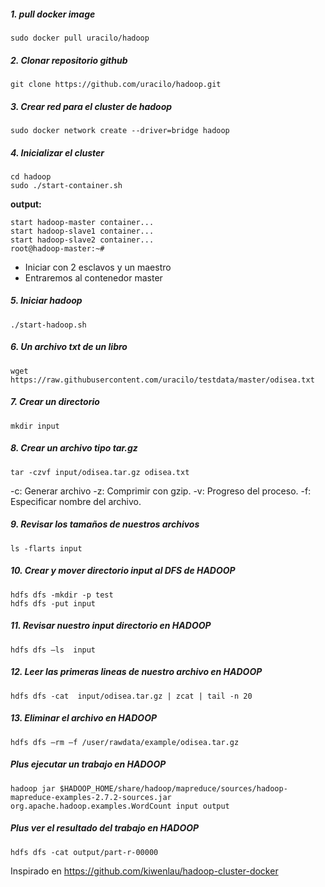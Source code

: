 
##### 1. pull docker image

```
sudo docker pull uracilo/hadoop
```

##### 2. Clonar repositorio github

```
git clone https://github.com/uracilo/hadoop.git
```

##### 3. Crear red para el cluster de hadoop

```
sudo docker network create --driver=bridge hadoop
```

##### 4. Inicializar el cluster

```
cd hadoop
sudo ./start-container.sh
```

**output:**

```
start hadoop-master container...
start hadoop-slave1 container...
start hadoop-slave2 container...
root@hadoop-master:~# 
```
- Iniciar con 2  esclavos y un maestro
- Entraremos al contenedor master

##### 5. Iniciar hadoop

```
./start-hadoop.sh
```

##### 6. Un archivo txt de un libro

```
wget https://raw.githubusercontent.com/uracilo/testdata/master/odisea.txt
```

##### 7. Crear un directorio

```
mkdir input
```

##### 8. Crear un archivo tipo tar.gz

```
tar -czvf input/odisea.tar.gz odisea.txt
```

-c: Generar archivo
-z: Comprimir con gzip.
-v: Progreso del proceso.
-f: Especificar nombre del archivo.


##### 9. Revisar los tamaños de nuestros archivos

```
ls -flarts input
```
##### 10. Crear y mover  directorio input al DFS de  HADOOP

```
hdfs dfs -mkdir -p test
hdfs dfs -put input
```

##### 11. Revisar nuestro input directorio en HADOOP

```
hdfs dfs –ls  input
```

##### 12. Leer las primeras lineas de nuestro archivo en HADOOP

```
hdfs dfs -cat  input/odisea.tar.gz | zcat | tail -n 20
```

##### 13. Eliminar el archivo en HADOOP

```
hdfs dfs –rm –f /user/rawdata/example/odisea.tar.gz
```

##### Plus ejecutar un trabajo en HADOOP

```
hadoop jar $HADOOP_HOME/share/hadoop/mapreduce/sources/hadoop-mapreduce-examples-2.7.2-sources.jar org.apache.hadoop.examples.WordCount input output
```

##### Plus ver el resultado del trabajo en HADOOP

```
hdfs dfs -cat output/part-r-00000
```


Inspirado en https://github.com/kiwenlau/hadoop-cluster-docker
